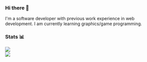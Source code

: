 ### Hi there 👋
I'm a software developer with previous work experience in web development. I am currently learning graphics/game programming.
### Stats 📊
![](https://github-readme-stats.vercel.app/api?username=burakdrk&theme=dark)<br/>
![](https://github-readme-stats.vercel.app/api/top-langs/?username=burakdrk&theme=dark&layout=compact)<br/>

<!--
**burakdrk/burakdrk** is a ✨ _special_ ✨ repository because its `README.md` (this file) appears on your GitHub profile.

Here are some ideas to get you started:

- 🔭 I’m currently working on ...
- 🌱 I’m currently learning ...
- 👯 I’m looking to collaborate on ...
- 🤔 I’m looking for help with ...
- 💬 Ask me about ...
- 📫 How to reach me: ...
- 😄 Pronouns: ...
- ⚡ Fun fact: ...
-->

